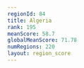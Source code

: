```yaml
---
regionId: 84
title: Algeria
rank: 195
meanScore: 58.7
globalMeanScore: 71.78
numRegions: 220
layout: region_score
---
```


